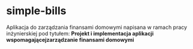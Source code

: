 # simple-bills
Aplikacja do zarządzania finansami domowymi napisana w ramach pracy inżynierskiej pod tytułem:
**Projekt i implementacja aplikacji wspomagającejzarządzanie finansami domowymi**
